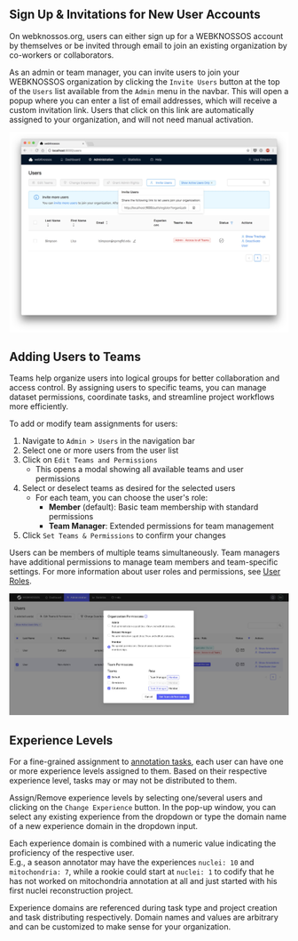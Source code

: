 ## Sign Up & Invitations for New User Accounts
On webknossos.org, users can either sign up for a WEBKNOSSOS account by themselves or be invited through email to join an existing organization by co-workers or collaborators. 

As an admin or team manager, you can invite users to join your WEBKNOSSOS organization by clicking the `Invite Users` button at the top of the `Users` list available from the `Admin` menu in the navbar. This will open a popup where you can enter a list of email addresses, which will receive a custom invitation link. Users that click on this link are automatically assigned to your organization, and will not need manual activation.

![Send an invite link to new users](../images/users_invite.jpeg)

## Adding Users to Teams
Teams help organize users into logical groups for better collaboration and access control. By assigning users to specific teams, you can manage dataset permissions, coordinate tasks, and streamline project workflows more efficiently.

To add or modify team assignments for users:

1. Navigate to `Admin > Users` in the navigation bar
2. Select one or more users from the user list
3. Click on `Edit Teams and Permissions`
   - This opens a modal showing all available teams and user permissions
4. Select or deselect teams as desired for the selected users
   - For each team, you can choose the user's role:
     - **Member** (default): Basic team membership with standard permissions
     - **Team Manager**: Extended permissions for team management
5. Click `Set Teams & Permissions` to confirm your changes

Users can be members of multiple teams simultaneously. Team managers have additional permissions to manage team members and team-specific settings. For more information about user roles and permissions, see [User Roles](./access_rights.md).

![Teams and Permissions Modal](../images/users_team_assignment.jpg)


## Experience Levels
For a fine-grained assignment to [annotation tasks](../tasks_projects/tasks.md), each user can have one or more experience levels assigned to them. Based on their respective experience level, tasks may or may not be distributed to them.

Assign/Remove experience levels by selecting one/several users and clicking on the `Change Experience` button. In the pop-up window, you can select any existing experience from the dropdown or type the domain name of a new experience domain in the dropdown input. 

Each experience domain is combined with a numeric value indicating the proficiency of the respective user.  
E.g., a season annotator may have the experiences `nuclei: 10` and  `mitochondria: 7`, while a rookie could start at `nuclei: 1` to codify that he has not worked on mitochondria annotation at all and just started with his first nuclei reconstruction project. 

Experience domains are referenced during task type and project creation and task distributing respectively. 
Domain names and values are arbitrary and can be customized to make sense for your organization. 
